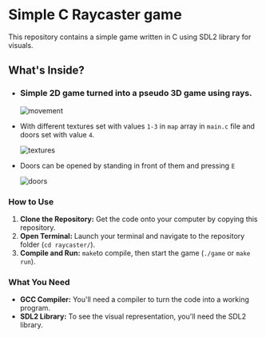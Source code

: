 # Simple C Raycaster game

This repository contains a simple game written in C using SDL2 library for visuals.

## What's Inside?

- ### Simple 2D game turned into a pseudo 3D game using rays.
  
  ![movement](https://github.com/mantonic002/raycaster/assets/102149589/73c332eb-c4ea-4540-a966-a9a6bf7a5751)
  
- With different textures set with values ```1-3``` in ```map``` array in ```main.c``` file and doors set with value ```4```.
   
  ![textures](https://github.com/mantonic002/raycaster/assets/102149589/acd3a929-ebc4-40a8-bff0-4e93f73f8143)

- Doors can be opened by standing in front of them and pressing ```E```

  ![doors](https://github.com/mantonic002/raycaster/assets/102149589/cc24a84e-9241-4251-973e-c7640add8806)


### How to Use

1. **Clone the Repository:** Get the code onto your computer by copying this repository.
2. **Open Terminal:** Launch your terminal and navigate to the repository folder (`cd raycaster/`).
3. **Compile and Run:** `make`to compile, then start the game (`./game` or `make run`).

### What You Need

- **GCC Compiler:** You'll need a compiler to turn the code into a working program.
- **SDL2 Library:** To see the visual representation, you'll need the SDL2 library.


